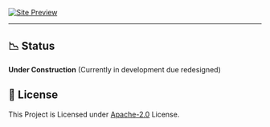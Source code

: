 [![Site Preview](https://cdn.upload.systems/uploads/cVNELzos.png)](https://gifaldyazka.is-a.dev)

---

## 📉 Status

**Under Construction** (Currently in development due redesigned)

## 🧾 License

This Project is Licensed under [Apache-2.0](./LICENSE) License.
